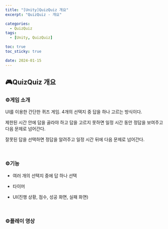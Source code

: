 ```yaml
---
title: "[Unity]QuizQuiz 개요"
excerpt: "QuizQuiz - 개요"

categories:
  - QuizQuiz
tags:
  - [Unity, QuizQuiz]

toc: true
toc_sticky: true

date: 2024-01-15
---
```


## 🎮QuizQuiz 개요
### ⚙️게임 소개
UI를 이용한 간단한 퀴즈 게임. 4개의 선택지 중 답을 하나 고르는 방식이다.

제한된 시간 안에 답을 골라야 하고 답을 고르지 못하면 일정 시간 동안 정답을 보여주고 다음 문제로 넘어간다.

잘못된 답을 선택하면 정답을 알려주고 일정 시간 뒤에 다음 문제로 넘어간다.

<br>

### ⚙️기능
* 여러 개의 선택지 중에 답 하나 선택

* 타이머

* UI(진행 상황, 점수, 성공 화면, 실패 화면)

<br>

### ⚙️플레이 영상


<br><br>